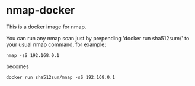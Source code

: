 # nmap-docker
This is a docker image for nmap.

You can run any nmap scan just by prepending 'docker run sha512sum/' to your usual nmap command, for example:

`nmap -sS 192.168.0.1`

becomes

`docker run sha512sum/mnap -sS 192.168.0.1`